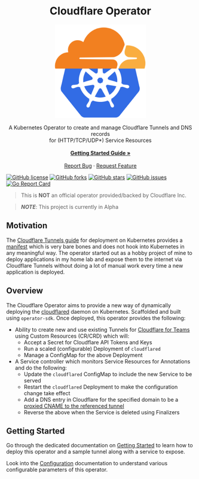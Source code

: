 <h1 align=center>Cloudflare Operator</h1>

<div align="center">
  <a href="https://github.com/adyanth/cloudflare-operator">
    <img src="images/CloudflareOperatorLogo.png" alt="Logo" height="250">
  </a>
  <br />

  <p align="center">
    A Kubernetes Operator to create and manage Cloudflare Tunnels and DNS records <br /> for (HTTP/TCP/UDP*) Service Resources
    <br />
    <br />
    <a href="docs/getting-started.md"><strong>Getting Started Guide »</strong></a>
    <br />
    <br />
    <a href="https://github.com/adyanth/cloudflare-operator/issues">Report Bug</a>
    ·
    <a href="https://github.com/adyanth/cloudflare-operator/issues">Request Feature</a>
    <br />
  </p>
</div>


[![GitHub license](https://img.shields.io/github/license/adyanth/cloudflare-operator?color=brightgreen)](https://github.com/adyanth/cloudflare-operator/blob/main/LICENSE)
[![GitHub forks](https://img.shields.io/github/forks/adyanth/cloudflare-operator)](https://github.com/adyanth/cloudflare-operator/network)
[![GitHub stars](https://img.shields.io/github/stars/adyanth/cloudflare-operator)](https://github.com/adyanth/cloudflare-operator/stargazers)
[![GitHub issues](https://img.shields.io/github/issues/adyanth/cloudflare-operator)](https://github.com/adyanth/cloudflare-operator/issues)
[![Go Report Card](https://goreportcard.com/badge/github.com/adyanth/cloudflare-operator)](https://goreportcard.com/report/github.com/adyanth/cloudflare-operator)

> This is **NOT** an official operator provided/backed by Cloudflare Inc.

> **_NOTE_**: This project is currently in Alpha

## Motivation

The [Cloudflare Tunnels guide](https://developers.cloudflare.com/cloudflare-one/tutorials/many-cfd-one-tunnel) for deployment on Kubernetes provides a [manifest](https://github.com/cloudflare/argo-tunnel-examples/tree/master/named-tunnel-k8s) which is very bare bones and does not hook into Kubernetes in any meaningful way. The operator started out as a hobby project of mine to deploy applications in my home lab and expose them to the internet via Cloudflare Tunnels without doing a lot of manual work every time a new application is deployed.

## Overview

The Cloudflare Operator aims to provide a new way of dynamically deploying the [cloudflared](https://github.com/cloudflare/cloudflared) daemon on Kubernetes. Scaffolded and built using `operator-sdk`. Once deployed, this operator provides the following:

* Ability to create new and use existing Tunnels for [Cloudflare for Teams](https://developers.cloudflare.com/cloudflare-one/) using Custom Resources (CR/CRD) which will:
    * Accept a Secret for Cloudflare API Tokens and Keys
    * Run a scaled (configurable) Deployment of `cloudflared`
    * Manage a ConfigMap for the above Deployment
* A Service controller which monitors Service Resources for Annotations and do the following:
    * Update the `cloudflared` ConfigMap to include the new Service to be served
    * Restart the `cloudflared` Deployment to make the configuration change take effect
    * Add a DNS entry in Cloudflare for the specified domain to be a [proxied CNAME to the referenced tunnel](https://developers.cloudflare.com/cloudflare-one/connections/connect-apps/routing-to-tunnel/dns)
    * Reverse the above when the Service is deleted using Finalizers

## Getting Started

Go through the dedicated documentation on [Getting Started](docs/getting-started.md) to learn how to deploy this operator and a sample tunnel along with a service to expose.

Look into the [Configuration](docs/configuration.md) documentation to understand various configurable parameters of this operator.
